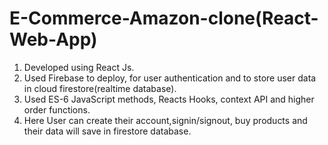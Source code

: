 # E-Commerce-Amazon-clone(React-Web-App)
1)	Developed using React Js.
2)	Used Firebase to deploy, for user authentication and to store user data in cloud firestore(realtime database).
3)	Used ES-6 JavaScript methods, Reacts Hooks, context API and higher order functions.
4)  Here User can create their account,signin/signout, buy products and their data will save in firestore database.


